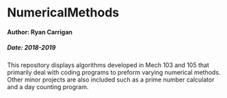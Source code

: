 # NumericalMethods

#### Author: Ryan Carrigan
##### Date: 2018-2019

This repository displays algorithms developed in Mech 103 and 105 that primarily deal with coding programs to preform varying numerical methods. Other minor projects are also included such as a prime number calculator and a day counting program.
